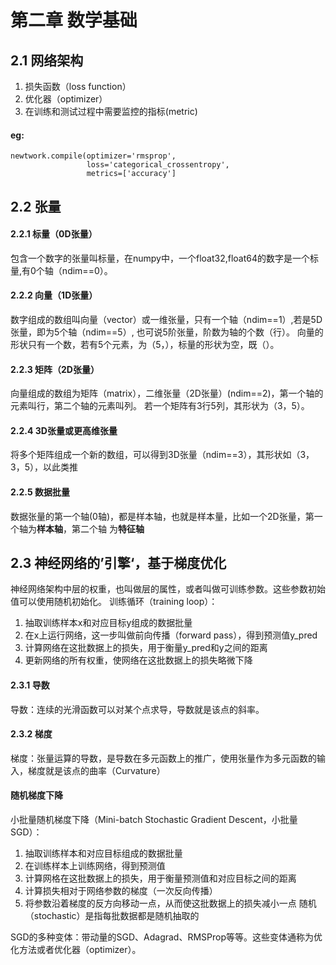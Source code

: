 # 第二章 数学基础

## 2.1 网络架构
1. 损失函数（loss function）
2. 优化器（optimizer）
3. 在训练和测试过程中需要监控的指标(metric)
#### eg:
```
newtwork.compile(optimizer='rmsprop',
                 loss='categorical_crossentropy',
                 metrics=['accuracy']
```

## 2.2 张量

#### 2.2.1 标量（0D张量）
包含一个数字的张量叫标量，在numpy中，一个float32,float64的数字是一个标量,有0个轴（ndim==0）。

#### 2.2.2 向量（1D张量）
数字组成的数组叫向量（vector）或一维张量，只有一个轴（ndim==1）,若是5D张量，即为5个轴（ndim==5）,
也可说5阶张量，阶数为轴的个数（行）。
向量的形状只有一个数，若有5个元素，为（5，），标量的形状为空，既（）。

#### 2.2.3 矩阵（2D张量）
向量组成的数组为矩阵（matrix），二维张量（2D张量）(ndim==2)，第一个轴的元素叫行，第二个轴的元素叫列。
若一个矩阵有3行5列，其形状为（3，5）。

#### 2.2.4 3D张量或更高维张量
将多个矩阵组成一个新的数组，可以得到3D张量（ndim==3），其形状如（3，3，5），以此类推

#### 2.2.5 数据批量
数据张量的第一个轴(0轴)，都是样本轴，也就是样本量，比如一个2D张量，第一个轴为**样本轴**，第二个轴
为**特征轴**

## 2.3 神经网络的’引擎‘，基于梯度优化

神经网络架构中层的权重，也叫做层的属性，或者叫做可训练参数。这些参数初始值可以使用随机初始化。 训练循环（training loop）：

1. 抽取训练样本x和对应目标y组成的数据批量
2. 在x上运行网络，这一步叫做前向传播（forward pass），得到预测值y_pred
3. 计算网络在这批数据上的损失，用于衡量y_pred和y之间的距离
4. 更新网络的所有权重，使网络在这批数据上的损失略微下降

#### 2.3.1 导数
导数：连续的光滑函数可以对某个点求导，导数就是该点的斜率。

#### 2.3.2 梯度
梯度：张量运算的导数，是导数在多元函数上的推广，使用张量作为多元函数的输入，梯度就是该点的曲率（Curvature）

#### 随机梯度下降
小批量随机梯度下降（Mini-batch Stochastic Gradient Descent，小批量SGD）：

1. 抽取训练样本和对应目标组成的数据批量
2. 在训练样本上训练网络，得到预测值
3. 计算网格在这批数据上的损失，用于衡量预测值和对应目标之间的距离
4. 计算损失相对于网络参数的梯度（一次反向传播）
5. 将参数沿着梯度的反方向移动一点，从而使这批数据上的损失减小一点
随机（stochastic）是指每批数据都是随机抽取的

SGD的多种变体：带动量的SGD、Adagrad、RMSProp等等。这些变体通称为优化方法或者优化器（optimizer）。
